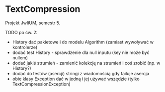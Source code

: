# TextCompression
Projekt JwIiUM, semestr 5.

TODO po ćw. 2:
- History dać pakietowe i do modelu Algorithm (zamiast wywoływać w kontrolerze)
- dodać test History - sprawdzenie dla null inputu (key nie może być nullem)
- dodać jakiś strumień - zamienić kolekcję na strumień i coś zrobić (np. w History?)
- dodać do testów (asercji) stringi z wiadomością gdy failuje asercja
- obie klasy Exception dać w jedną i jej używać wszędzie (tylko TextCompressionException)
